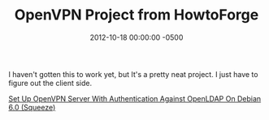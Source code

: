 ﻿---
title:  OpenVPN Project from HowtoForge
date:   2012-10-18 00:00:00 -0500
categories: IT
---

I haven't gotten this to work yet, but It's a pretty neat project. I just have to figure out the client side.

<a href="http://www.howtoforge.com/set-up-openvpn-server-with-authentication-against-openldap-on-debian-6.0-squeeze">Set Up OpenVPN Server With Authentication Against OpenLDAP On Debian 6.0 (Squeeze)</a>
